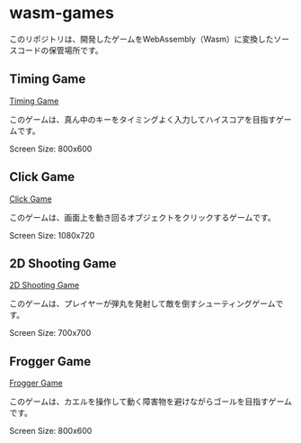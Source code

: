 # wasm-games

このリポジトリは、開発したゲームをWebAssembly（Wasm）に変換したソースコードの保管場所です。

## Timing Game

[Timing Game](/timing_game)

このゲームは、真ん中のキーをタイミングよく入力してハイスコアを目指すゲームです。

Screen Size: 800x600

## Click Game

[Click Game](/click_game)

このゲームは、画面上を動き回るオブジェクトをクリックするゲームです。

Screen Size: 1080x720

## 2D Shooting Game

[2D Shooting Game](/2d_shooting)

このゲームは、プレイヤーが弾丸を発射して敵を倒すシューティングゲームです。

Screen Size: 700x700

## Frogger Game

[Frogger Game](/frogger)

このゲームは、カエルを操作して動く障害物を避けながらゴールを目指すゲームです。

Screen Size: 800x600
